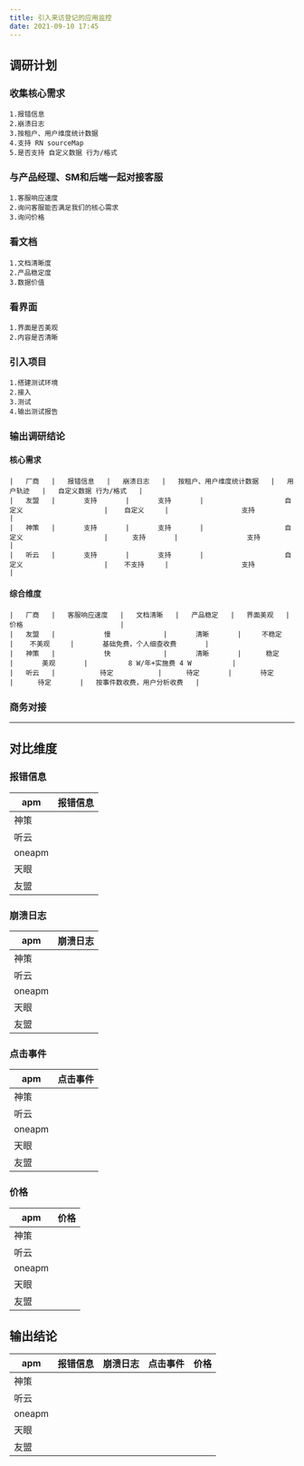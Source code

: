 ```yaml
---
title: 引入来访登记的应用监控
date: 2021-09-10 17:45
---
```

## 调研计划

### 收集核心需求
    1.报错信息
    2.崩溃日志
    3.按租户、用户维度统计数据
    4.支持 RN sourceMap
    5.是否支持 自定义数据 行为/格式
### 与产品经理、SM和后端一起对接客服
    1.客服响应速度
    2.询问客服能否满足我们的核心需求
    3.询问价格
### 看文档
    1.文档清晰度
    2.产品稳定度
    3.数据价值
### 看界面
    1.界面是否美观
    2.内容是否清晰
### 引入项目
    1.搭建测试环境
    2.接入
    3.测试
    4.输出测试报告
### 输出调研结论
#### 核心需求
```table
|   厂商   |   报错信息   |   崩溃日志   |   按租户、用户维度统计数据   |   用户轨迹   |   自定义数据 行为/格式   |   
|   友盟   |       支持       |       支持       |                    自定义                    |    自定义     |                  支持                  |   
|   神策   |       支持       |       支持       |                    自定义                    |      支持       |                 支持                  |   
|   听云   |       支持       |       支持       |                    自定义                    |    不支持     |                  支持                  |   
```
#### 综合维度
```table
|   厂商   |   客服响应速度   |   文档清晰   |   产品稳定   |   界面美观   |                        价格                        |   
|   友盟   |            慢             |       清晰       |     不稳定     |    不美观     |       基础免费，个人细查收费       |   
|   神策   |            快             |       清晰       |      稳定       |       美观       |          8 W/年+实施费 4 W          |   
|   听云   |           待定           |      待定       |       待定       |      待定       |   按事件数收费，用户分析收费   |   

```
### 商务对接

----------
## 对比维度

### 报错信息

|apm|报错信息|
|----| ---- |
|神策| |
|听云| | 
|oneapm| |
|天眼| |
|友盟| |

### 崩溃日志

|apm|崩溃日志|
|----| ---- |
|神策| |
|听云| | 
|oneapm| |
|天眼| |
|友盟| |

### 点击事件

|apm|点击事件|
|----| ---- |
|神策| |
|听云| | 
|oneapm| |
|天眼| |
|友盟| |

### 价格

|apm|价格|
|----| ---- |
|神策| |
|听云| | 
|oneapm| |
|天眼| |
|友盟| |

## 输出结论

|apm|报错信息|崩溃日志|点击事件|价格|
|----| ---- | ---- | ---- | ---- |
|神策| | | | |
|听云| | | | |
|oneapm| | | | |
|天眼| | | | |
|友盟| | | | |